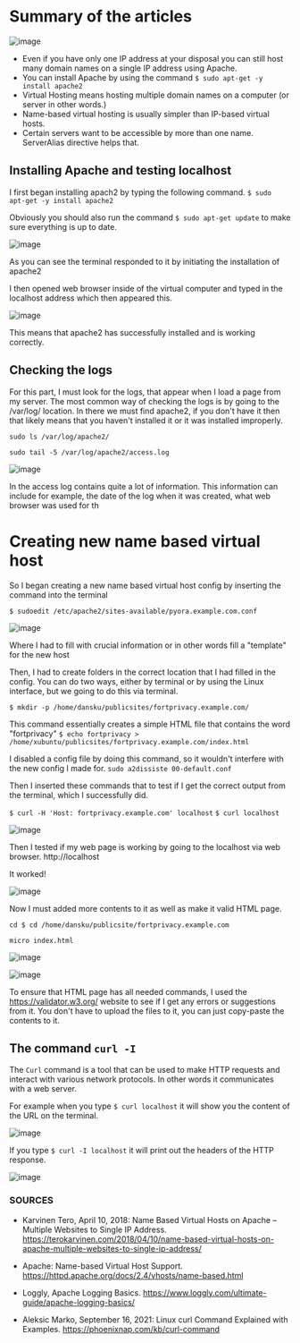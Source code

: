 # Summary of the articles 

![image](https://github.com/PvtPrivacy/Fort-Private/assets/156780345/da64b0ec-85fb-4d88-9c00-2b1bd6ef449f)

- Even if you have only one IP address at your disposal you can still host many domain names on a single IP address using Apache.
- You can install Apache by using the command `$ sudo apt-get -y install apache2`
- Virtual Hosting means hosting multiple domain names on a computer (or server in other words.)
- Name-based virtual hosting is usually simpler than IP-based virtual hosts.
- Certain servers want to be accessible by more than one name. ServerAlias directive helps that.


## Installing Apache and testing localhost

I first began installing apach2 by typing the following command.
`$ sudo apt-get -y install apache2`

Obviously you should also run the command `$ sudo apt-get update` to make sure everything is up to date.

![image](https://github.com/PvtPrivacy/Fort-Private/assets/156780345/595b0fce-8942-41e9-9232-6a7ec3b50806)

As you can see the terminal responded to it by initiating the installation of apache2

I then opened web browser inside of the virtual computer and typed in the localhost address which then appeared this.

![image](https://github.com/PvtPrivacy/Fort-Private/assets/156780345/be4f5684-3fe7-4f21-8604-8ebef158490b)

This means that apache2 has successfully installed and is working correctly.

## Checking the logs

For this part, I must look for the logs, that appear when I load a page from my server. The most common way of checking the logs is by going to the /var/log/ location.
In there we must find apache2, if you don't have it then that likely means that you haven't installed it or it was installed improperly.

`sudo ls /var/log/apache2/`

`sudo tail -5 /var/log/apache2/access.log`

![image](https://github.com/PvtPrivacy/Fort-Private/assets/156780345/33b0a7fa-e3b1-474e-acc5-257f48a5d717)

In the access log contains quite a lot of information. This information can include for example, the date of the log when it was created, what web browser was used for th

# Creating new name based virtual host

So I began creating a new name based virtual host config by inserting the command into the terminal

`$ sudoedit /etc/apache2/sites-available/pyora.example.com.conf`

![image](https://github.com/PvtPrivacy/Fort-Private/assets/156780345/bde64539-4926-402c-9084-4af3f1eeee22)


Where I had to fill with crucial information or in other words fill a "template" for the new host

Then, I had to create folders in the correct location that I had filled in the config. You can do two ways, either by terminal or by using the Linux interface, but we going to do this via terminal.

`$ mkdir -p /home/dansku/publicsites/fortprivacy.example.com/`

This command essentially creates a simple HTML file that contains the word "fortprivacy"
`$ echo fortprivacy > /home/xubuntu/publicsites/fortprivacy.example.com/index.html`


I disabled a config file by doing this command, so it wouldn't interfere with the new config I made for.
`sudo a2dissiste 00-default.conf`


Then I inserted these commands that to test if I get the correct output from the terminal, which I successfully did.

`$ curl -H 'Host: fortprivacy.example.com' localhost`
`$ curl localhost`

![image](https://github.com/PvtPrivacy/Fort-Private/assets/156780345/8dd106bc-ba88-4f11-9d24-7a18b8b9e4f3)

Then I tested if my web page is working by going to the localhost via web browser.
http://localhost

It worked!

![image](https://github.com/PvtPrivacy/Fort-Private/assets/156780345/c36de552-812f-4d4b-bd78-0ced75afcf10)


Now I must added more contents to it as well as make it valid HTML page.

`cd $ cd /home/dansku/publicsite/fortprivacy.example.com`

`micro index.html`


![image](https://github.com/PvtPrivacy/Fort-Private/assets/156780345/7ef51b8e-c0c6-4585-b4e8-88d6a23a8ea8)


![image](https://github.com/PvtPrivacy/Fort-Private/assets/156780345/87a14b60-8257-4f07-9e2e-b1c2a23e66ba)


To ensure that HTML page has all needed commands, I used the https://validator.w3.org/ website to see if I get any errors or suggestions from it. You don't have to upload the files to it, you can just copy-paste the contents to it.

## The command `curl -I`

The `Curl` command is a tool that can be used to make HTTP requests and interact with various network protocols. In other words it communicates with a web server.


For example when you type `$ curl localhost` it will show you the content of the URL on the terminal.

![image](https://github.com/PvtPrivacy/Fort-Private/assets/156780345/b2dbcc4d-2371-43ad-8d3d-7ba58e3046bb)


If you type `$ curl -I localhost` it will print out the headers of the HTTP response.

![image](https://github.com/PvtPrivacy/Fort-Private/assets/156780345/b4b24ff1-d552-4e9d-9805-e3e19c41c9bc)


### SOURCES

- Karvinen Tero, April 10, 2018: Name Based Virtual Hosts on Apache – Multiple Websites to Single IP Address. https://terokarvinen.com/2018/04/10/name-based-virtual-hosts-on-apache-multiple-websites-to-single-ip-address/

- Apache: Name-based Virtual Host Support. https://httpd.apache.org/docs/2.4/vhosts/name-based.html

- Loggly, Apache Logging Basics. https://www.loggly.com/ultimate-guide/apache-logging-basics/

- Aleksic Marko, September 16, 2021: Linux curl Command Explained with Examples. https://phoenixnap.com/kb/curl-command
